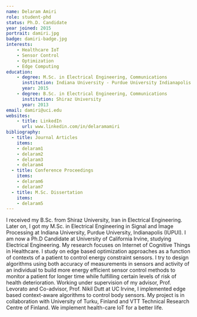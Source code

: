 ```yaml
---
name: Delaram Amiri
role: student-phd
status: Ph.D. Candidate
year joined: 2015
portrait: damiri.jpg
badge: damiri-badge.jpg
interests:
    - Healthcare IoT
    - Sensor Control
    - Optimization
    - Edge Computing
education:
    - degree: M.Sc. in Electrical Engineering, Communications
      institution: Indiana University - Purdue University Indianapolis
      year: 2015
    - degree: B.Sc. in Electrical Engineering, Communications
      institution: Shiraz University
      year: 2013
email: damiri@uci.edu
websites:
    - title: LinkedIn
      url: www.linkedin.com/in/delaramamiri
bibliography:
  - title: Journal Articles 
    items: 
    - delaram1 
    - delaram2 
    - delaram3 
    - delaram4
  - title: Conference Proceedings 
    items: 
    - delaram6 
    - delaram7
  - title: M.Sc. Dissertation
    items: 
    - delaram5
---
```


I received my  B.Sc. from Shiraz University, Iran in Electrical Engineering.  Later on, I got my M.Sc. in Electrical Engineering in Signal and Image Processing at Indiana University, Purdue University, Indianapolis (IUPUI). I am now a Ph.D Candidate at University of California Irvine, studying Electrical Engineering. My research focuses on Internet of Cognitive Things in Healthcare. I study on edge based optimization approaches as a function of contexts of a patient to control energy constraint sensors. I try to design algorithms using both accuracy of measurements in sensors and activity of an individual to build more energy efficient sensor control methods to monitor a patient for longer time while fulfilling certain levels of risk of health deterioration. Working under supervision of my advisor, Prof. Levorato and Co-advisor, Prof. Nikil Dutt at UC Irvine, I implemented edge based context-aware algorithms to control body sensors. My project is in collaboration with University of Turku, Finland and VTT Technical Research Centre of Finland. We implement health-care IoT for a better life. 
